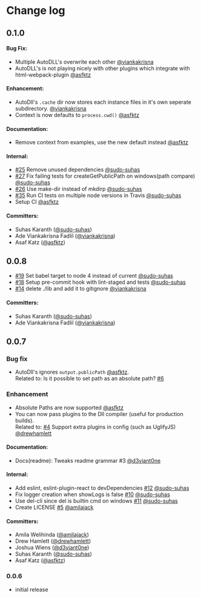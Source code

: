 # Change log

## 0.1.0

#### Bug Fix:

- Multiple AutoDLL's overwrite each other [@viankakrisna](https://github.com/viankakrisna)
- AutoDLL's is not playing nicely with other plugins which integrate with html-webpack-plugin [@asfktz](https://github.com/asfktz)

#### Enhancement:
- AutoDll's `.cache` dir now stores each instance files in it's own seperate subdirectory. [@viankakrisna](https://github.com/viankakrisna)
- Context is now defaults to `process.cwd()` [@asfktz](https://github.com/asfktz)

#### Documentation:
- Remove context from examples, use the new default instead [@asfktz](https://github.com/asfktz)

#### Internal:
- [#25](https://github.com/asfktz/autodll-webpack-plugin/pull/25) Remove unused dependencies [@sudo-suhas](https://github.com/sudo-suhas)
- [#27](https://github.com/asfktz/autodll-webpack-plugin/pull/27) Fix failing tests for createGetPublicPath on windows(path compare) [@sudo-suhas](https://github.com/sudo-suhas)
- [#26](https://github.com/asfktz/autodll-webpack-plugin/pull/26) Use make-dir instead of mkdirp [@sudo-suhas](https://github.com/sudo-suhas)
- [#35](https://github.com/asfktz/autodll-webpack-plugin/pull/35) Run CI tests on multiple node versions in Travis [@sudo-suhas](https://github.com/sudo-suhas) 
- Setup CI [@asfktz](https://github.com/asfktz)


#### Committers:
- Suhas Karanth ([@sudo-suhas](https://github.com/sudo-suhas))
- Ade Viankakrisna Fadlil ([@viankakrisna](https://github.com/viankakrisna))
- Asaf Katz ([@asfktz](https://github.com/asfktz))


## 0.0.8
- [#19](https://github.com/asfktz/autodll-webpack-plugin/pull/19) Set babel target to node 4 instead of current [@sudo-suhas](https://github.com/sudo-suhas)
- [#18](https://github.com/asfktz/autodll-webpack-plugin/pull/18) Setup pre-commit hook with lint-staged and tests [@sudo-suhas](https://github.com/sudo-suhas)
- [#14](https://github.com/asfktz/autodll-webpack-plugin/pull/14) delete ./lib and add it to gitignore [@viankakrisna](https://github.com/viankakrisna)

#### Committers:
- Suhas Karanth ([@sudo-suhas](https://github.com/sudo-suhas))
- Ade Viankakrisna Fadlil ([@viankakrisna](https://github.com/viankakrisna))


## 0.0.7

###  Bug fix

- AutoDll's ignores `output.publicPath` [@asfktz](https://github.com/asfktz). <br>
  Related to: Is it possible to set path as an absolute path? [#6](https://github.com/asfktz/autodll-webpack-plugin/issues/6)

### Enhancement
- Absolute Paths are now supported [@asfktz](https://github.com/asfktz)
- You can now pass plugins to the Dll compiler (useful for production builds). <br>
  Related to: [#4](https://github.com/asfktz/autodll-webpack-plugin/pull/4) Support extra plugins in config (such as UglifyJS) [@drewhamlett](https://github.com/drewhamlett)

#### Documentation:
- Docs(readme): Tweaks readme grammar #3 [@d3viant0ne](https://github.com/d3viant0ne)

#### Internal:
- Add eslint, eslint-plugin-react to devDependencies [#12](https://github.com/asfktz/autodll-webpack-plugin/pull/12) 
[@sudo-suhas](https://github.com/sudo-suhas)
- Fix logger creation when showLogs is false [#10](https://github.com/asfktz/autodll-webpack-plugin/pull/10) [@sudo-suhas](https://github.com/sudo-suhas)
- Use del-cli since del is builtin cmd on windows [#11](https://github.com/asfktz/autodll-webpack-plugin/pull/11) [@sudo-suhas](https://github.com/sudo-suhas)
- Create LICENSE [#5](https://github.com/asfktz/autodll-webpack-plugin/pull/5) [@amilajack](https://github.com/amilajack)

#### Committers:
- Amila Welihinda ([@amilajack](https://github.com/amilajack))
- Drew Hamlett ([@drewhamlett](https://github.com/drewhamlett))
- Joshua Wiens ([@d3viant0ne](https://github.com/d3viant0ne))
- Suhas Karanth ([@sudo-suhas](https://github.com/sudo-suhas))
- Asaf Katz ([@asfktz](https://github.com/asfktz))


### 0.0.6

- initial release
